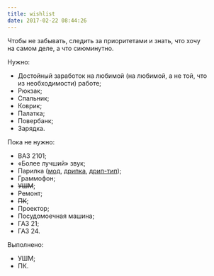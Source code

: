 ```yaml
---
title: wishlist
date: 2017-02-22 08:44:26
---
```

<p>Чтобы не&nbsp;забывать, следить за&nbsp;приоритетами и&nbsp;знать, что хочу на&nbsp;самом деле, а&nbsp;что сиюминутно.</p>

Нужно:

- Достойный заработок на&nbsp;любимой (на&nbsp;любимой, а&nbsp;не&nbsp;той, что из&nbsp;необходимости) работе;
- Рюкзак;
- Спальник;
- Коврик;
- Палатка;
- Повербанк;
- Зарядка.

Пока не нужно:

- ВАЗ 2101;
- &laquo;Более лучший&raquo; звук;
- Парилка (<a href="https://www.fasttech.com/products/0/10018663/3861801-authentic-wismec-reuleaux-rx200-200w-tc-vw-apv">мод</a>, <a href="https://www.fasttech.com/products/0/10007916/1696702-stillare-storm-styled-rebuildable-dripping">дрипка</a>, <a href="https://www.fasttech.com/products/0/10007916/1696702-stillare-storm-styled-rebuildable-dripping"><nobr>дрип-тип</nobr></a>);
- Граммофон;
- <del>УШМ</del>;
- Ремонт;
- <del>ПК</del>;
- Проектор;
- Посудомоечная машина;
- ГАЗ 21;
- ГАЗ 24.

Выполнено:
- УШМ;
- ПК.